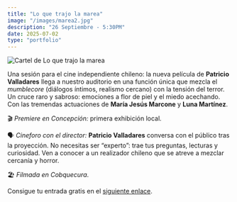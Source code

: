 ```yaml
---
title: "Lo que trajo la marea"
image: "/images/marea2.jpg"
description: "26 Septiembre - 5:30PM"
date: 2025-07-02
type: "portfolio"
---
```


![Cartel de Lo que trajo la marea](/images/marea2.jpg)


Una sesión para el cine independiente chileno: la nueva película de **Patricio Valladares** llega a nuestro auditorio en una función única que mezcla el *mumblecore* (diálogos íntimos, realismo cercano) con la tensión del terror. Un cruce raro y sabroso: emociones a flor de piel y el miedo acechando. Con las tremendas actuaciones de **María Jesús Marcone** y **Luna Martínez**.


🎬 *Premiere en Concepción:* primera exhibición local.

🗣️ *Cineforo con el director:* **Patricio Valladares** conversa con el público tras la proyección. No necesitas ser “experto”: trae tus preguntas, lecturas y curiosidad.
Ven a conocer a un realizador chileno que se atreve a mezclar cercanía y horror.

🏖️ *Filmada en Cobquecura*.


Consigue tu entrada gratis en el [siguiente enlace](https://www.eventbrite.com/e/lo-que-trajo-la-marea-proyeccion-cineforo-con-director-tickets-1645481161449).